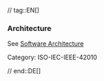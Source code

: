 // tag::EN[]
### Architecture

See [Software Architecture](#term-software-architecture)

Category: ISO-IEC-IEEE-42010


// end::DE[]

